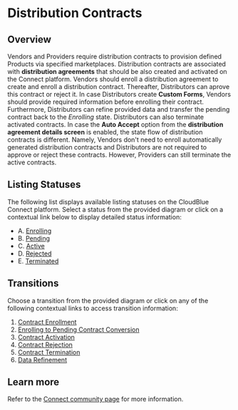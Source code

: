 # Distribution Contracts
## Overview
Vendors and Providers require distribution contracts to provision defined Products via specified marketplaces. Distribution contracts are associated with **distribution agreements** that should be also created and activated on the Connect platform. 
Vendors should enroll a distribution agreement to create and enroll a distribution contract. Thereafter, Distributors can aprove this contract or reject it. In case Distributors create **Custom Forms**, Vendors should provide required information before enrolling their contract.
Furthermore, Distributors can refine provided data and transfer the pending contract back to the *Enrolling* state. Distributors can also terminate activated contracts.
In case the **Auto Accept** option from the **distribution agreement details screen** is enabled, the state flow of distribution contracts is different. Namely, Vendors don't need to enroll automatically generated distribution contracts and Distributors are not required to approve or reject these contracts. However, Providers can still terminate the active contracts.

## Listing Statuses
The following list displays available listing statuses on the CloudBlue Connect platform. Select a status from the provided diagram or click on a contextual link below to display detailed status information:

* A. [Enrolling](s-a-enrolling.html)
* B. [Pending](s-b-pending.html)
* C. [Active](s-c-active.html)
* D. [Rejected](s-d-rejected.html)
* E. [Terminated](s-e-terminated.html)

## Transitions
Choose a transition from the provided diagram or click on any of the following contextual links to access transition information:

1. [Contract Enrollment](t-1-new-enrolling.html)
2. [Enrolling to Pending Contract Conversion](t-2-enr-pending.html)
3. [Contract Activation](t-3-pen-active.html)
4. [Contract Rejection](t-4-pen-rejected.html)
5. [Contract Termination](t-5-act-terminated.html)
6. [Data Refinement](t-6-pen-enrolling.html)
## Learn more
Refer to the [Connect community page](https://connect.cloudblue.com/community/modules/partners/contracts/distribution-contracts/) for more information.
